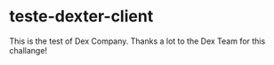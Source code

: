 # teste-dexter-client

This is the test of Dex Company. Thanks a lot to the Dex Team for this challange!